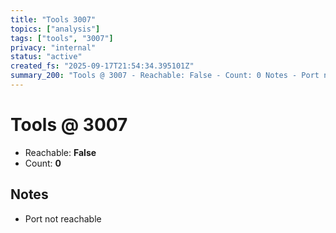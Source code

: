 ```yaml
---
title: "Tools 3007"
topics: ["analysis"]
tags: ["tools", "3007"]
privacy: "internal"
status: "active"
created_fs: "2025-09-17T21:54:34.395101Z"
summary_200: "Tools @ 3007 - Reachable: False - Count: 0 Notes - Port not reachable."
---
```


# Tools @ 3007

- Reachable: **False**
- Count: **0**


## Notes
- Port not reachable
